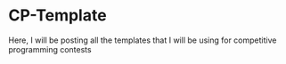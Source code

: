 # CP-Template
Here, I will be posting all the templates that I will be using for competitive programming contests
